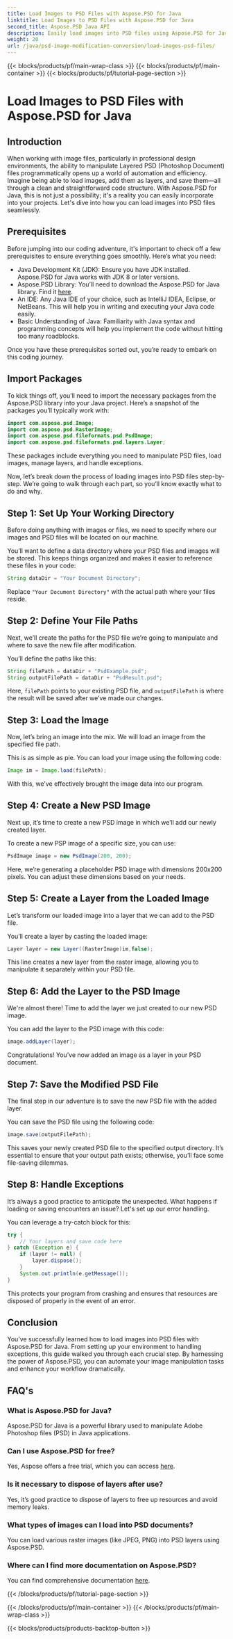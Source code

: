 ```yaml
---
title: Load Images to PSD Files with Aspose.PSD for Java
linktitle: Load Images to PSD Files with Aspose.PSD for Java
second_title: Aspose.PSD Java API
description: Easily load images into PSD files using Aspose.PSD for Java. Follow this step-by-step guide to automate your image manipulation tasks effectively.
weight: 20
url: /java/psd-image-modification-conversion/load-images-psd-files/
---
```


{{< blocks/products/pf/main-wrap-class >}}
{{< blocks/products/pf/main-container >}}
{{< blocks/products/pf/tutorial-page-section >}}

# Load Images to PSD Files with Aspose.PSD for Java

## Introduction

When working with image files, particularly in professional design environments, the ability to manipulate Layered PSD (Photoshop Document) files programmatically opens up a world of automation and efficiency. Imagine being able to load images, add them as layers, and save them—all through a clean and straightforward code structure. With Aspose.PSD for Java, this is not just a possibility; it's a reality you can easily incorporate into your projects. Let's dive into how you can load images into PSD files seamlessly.

## Prerequisites

Before jumping into our coding adventure, it's important to check off a few prerequisites to ensure everything goes smoothly. Here’s what you need:

- Java Development Kit (JDK): Ensure you have JDK installed. Aspose.PSD for Java works with JDK 8 or later versions.
- Aspose.PSD Library: You’ll need to download the Aspose.PSD for Java library. Find it [here](https://releases.aspose.com/psd/java/).
- An IDE: Any Java IDE of your choice, such as IntelliJ IDEA, Eclipse, or NetBeans. This will help you in writing and executing your Java code easily.
- Basic Understanding of Java: Familiarity with Java syntax and programming concepts will help you implement the code without hitting too many roadblocks.

Once you have these prerequisites sorted out, you’re ready to embark on this coding journey.

## Import Packages

To kick things off, you’ll need to import the necessary packages from the Aspose.PSD library into your Java project. Here’s a snapshot of the packages you’ll typically work with:

```java
import com.aspose.psd.Image;
import com.aspose.psd.RasterImage;
import com.aspose.psd.fileformats.psd.PsdImage;
import com.aspose.psd.fileformats.psd.layers.Layer;
```

These packages include everything you need to manipulate PSD files, load images, manage layers, and handle exceptions.

Now, let’s break down the process of loading images into PSD files step-by-step. We’re going to walk through each part, so you’ll know exactly what to do and why.

## Step 1: Set Up Your Working Directory

Before doing anything with images or files, we need to specify where our images and PSD files will be located on our machine.

You’ll want to define a data directory where your PSD files and images will be stored. This keeps things organized and makes it easier to reference these files in your code:

```java
String dataDir = "Your Document Directory";
```

Replace `"Your Document Directory"` with the actual path where your files reside. 

## Step 2: Define Your File Paths

Next, we’ll create the paths for the PSD file we’re going to manipulate and where to save the new file after modification.

You’ll define the paths like this:

```java
String filePath = dataDir + "PsdExample.psd";
String outputFilePath = dataDir + "PsdResult.psd";
```

Here, `filePath` points to your existing PSD file, and `outputFilePath` is where the result will be saved after we’ve made our changes.

## Step 3: Load the Image

Now, let’s bring an image into the mix. We will load an image from the specified file path.

This is as simple as pie. You can load your image using the following code:

```java
Image im = Image.load(filePath);
```

With this, we’ve effectively brought the image data into our program. 

## Step 4: Create a New PSD Image

Next up, it’s time to create a new PSD image in which we’ll add our newly created layer.

To create a new PSP image of a specific size, you can use:

```java
PsdImage image = new PsdImage(200, 200);
```

Here, we’re generating a placeholder PSD image with dimensions 200x200 pixels. You can adjust these dimensions based on your needs.

## Step 5: Create a Layer from the Loaded Image

Let’s transform our loaded image into a layer that we can add to the PSD file.

You’ll create a layer by casting the loaded image:

```java
Layer layer = new Layer((RasterImage)im,false);
```

This line creates a new layer from the raster image, allowing you to manipulate it separately within your PSD file.

## Step 6: Add the Layer to the PSD Image

We're almost there! Time to add the layer we just created to our new PSD image.

You can add the layer to the PSD image with this code:

```java
image.addLayer(layer);
```

Congratulations! You’ve now added an image as a layer in your PSD document.

## Step 7: Save the Modified PSD File

The final step in our adventure is to save the new PSD file with the added layer.

You can save the PSD file using the following code:

```java
image.save(outputFilePath);
```

This saves your newly created PSD file to the specified output directory. It’s essential to ensure that your output path exists; otherwise, you’ll face some file-saving dilemmas.

## Step 8: Handle Exceptions

It’s always a good practice to anticipate the unexpected. What happens if loading or saving encounters an issue? Let's set up our error handling.

You can leverage a try-catch block for this:

```java
try {
    // Your layers and save code here
} catch (Exception e) {
    if (layer != null) {
        layer.dispose();
    }
    System.out.println(e.getMessage());
}
```

This protects your program from crashing and ensures that resources are disposed of properly in the event of an error.

## Conclusion

You’ve successfully learned how to load images into PSD files with Aspose.PSD for Java. From setting up your environment to handling exceptions, this guide walked you through each crucial step. By harnessing the power of Aspose.PSD, you can automate your image manipulation tasks and enhance your workflow dramatically.


## FAQ's

### What is Aspose.PSD for Java?

Aspose.PSD for Java is a powerful library used to manipulate Adobe Photoshop files (PSD) in Java applications.

### Can I use Aspose.PSD for free?

Yes, Aspose offers a free trial, which you can access [here](https://releases.aspose.com/).

### Is it necessary to dispose of layers after use?

Yes, it’s good practice to dispose of layers to free up resources and avoid memory leaks.

### What types of images can I load into PSD documents?

You can load various raster images (like JPEG, PNG) into PSD layers using Aspose.PSD.

### Where can I find more documentation on Aspose.PSD?

You can find comprehensive documentation [here](https://reference.aspose.com/psd/java/).

{{< /blocks/products/pf/tutorial-page-section >}}

{{< /blocks/products/pf/main-container >}}
{{< /blocks/products/pf/main-wrap-class >}}

{{< blocks/products/products-backtop-button >}}
